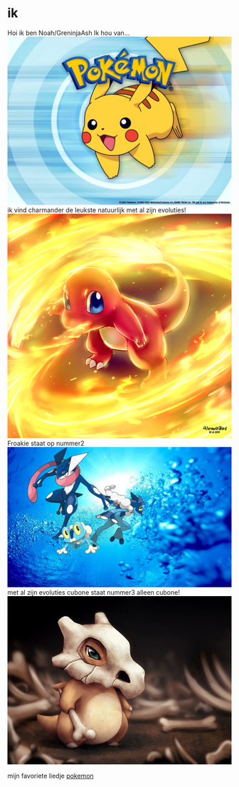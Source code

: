 # ik

Hoi ik ben Noah/GreninjaAsh
Ik hou van...
![pokemon](char.jpeg)
ik vind charmander de leukste natuurlijk met al zijn evoluties!
![pokie](frokie.jpeg)
Froakie staat op nummer2
![pok](froakie.jpeg)
met al zijn evoluties
cubone staat nummer3 alleen cubone!
![po](cu.jpeg)


mijn favoriete liedje [pokemon](https://www.youtube.com/watch?v=CQuObfTx6Cg)















































































































































































































































































































































































































































































































































































































































































































































































































































































































































































































































































































































































































































































































































































































































































































































































































































































































































































































































































































































































































































































